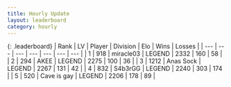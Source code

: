 ```yaml
---
title: Hourly Update
layout: leaderboard
category: hourly
---
```


{: .leaderboard}
| Rank | LV | Player | Division | Elo | Wins | Losses |
| --- | --- | --- | --- | --- | --- | --- |
| <span data-change="0">1</span> | 918 | <span title="ID: 416373">miracle03</span> | LEGEND | <span data-change="2">2332</span> | <span data-change="1">160</span> | <span data-change="0">58</span> |
| <span data-change="0">2</span> | 294 | <span title="ID: 455100">AKEE</span> | LEGEND | <span data-change="6">2275</span> | <span data-change="2">100</span> | <span data-change="0">36</span> |
| <span data-change="0">3</span> | 1212 | <span title="ID: 203132">Anas Sock</span> | LEGEND | <span data-change="0">2267</span> | <span data-change="0">131</span> | <span data-change="0">42</span> |
| <span data-change="0">4</span> | 832 | <span title="ID: 166888">S4b3rGG</span> | LEGEND | <span data-change="0">2240</span> | <span data-change="0">303</span> | <span data-change="0">174</span> |
| <span data-change="0">5</span> | 520 | <span title="ID: 382502">Cave is gay</span> | LEGEND | <span data-change="0">2206</span> | <span data-change="0">178</span> | <span data-change="0">89</span> |